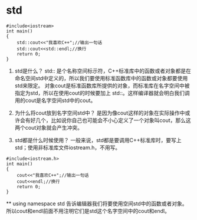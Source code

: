 # std
```
#include<iostream>
int main()
{
    std::cout<<"我喜欢C++";//输出一句话
    std::cout<<std::endl;//换行
    return 0;
}
```
1. std是什么？
    std:: 是个名称空间标示符，C++标准库中的函数或者对象都是在命名空间std中定义的，所以我们要使用标准函数库中的函数或对象都要使用std来限定。
    对象cout是标准函数库所提供的对象，而标准库在名字空间中被指定为std，所以在使用cout的时候要加上
std::。这样编译器就会明白我们调用的cout是名字空间std中的cout。

2. 为什么将cout放到名字空间std中？
    是因为像cout这样的对象在实际操作中或许会有好几个，比如说你自己也可能会不小心定义了一个对象叫cout，那么这两个cout对象就会产生冲突。

3. std都是什么时候使用？
    一般来说，std都是要调用C++标准库时，要写上std；使用非标准库文件iostream.h，不用写。
```
#include<iostream.h>
int main()
{
    cout<<"我喜欢C++";//输出一句话
    cout<<endl;//换行
    return 0;
}
```

**    using namespace std 告诉编辑器我们将要使用空间std中的函数或者对象。所以cout和endl前面不用注明它们是std这个名字空间中的cout和endl。
